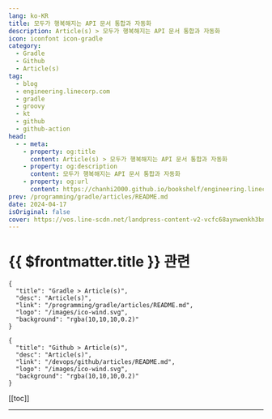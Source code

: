 ```yaml
---
lang: ko-KR
title: 모두가 행복해지는 API 문서 통합과 자동화
description: Article(s) > 모두가 행복해지는 API 문서 통합과 자동화
icon: iconfont icon-gradle
category: 
  - Gradle
  - Github
  - Article(s)
tag: 
  - blog
  - engineering.linecorp.com
  - gradle
  - groovy
  - kt
  - github
  - github-action
head:
  - - meta:
    - property: og:title
      content: Article(s) > 모두가 행복해지는 API 문서 통합과 자동화
    - property: og:description
      content: 모두가 행복해지는 API 문서 통합과 자동화
    - property: og:url
      content: https://chanhi2000.github.io/bookshelf/engineering.linecorp.com/api-document-integration-and-documentation-automation.html
prev: /programming/gradle/articles/README.md
date: 2024-04-17
isOriginal: false
cover: https://vos.line-scdn.net/landpress-content-v2-vcfc68aynwenkh3bno0ixfx8/1713258486643.png?updatedAt=1713258488000
---
```


# {{ $frontmatter.title }} 관련

```component VPCard
{
  "title": "Gradle > Article(s)",
  "desc": "Article(s)",
  "link": "/programming/gradle/articles/README.md",
  "logo": "/images/ico-wind.svg",
  "background": "rgba(10,10,10,0.2)"
}
```

```component VPCard
{
  "title": "Github > Article(s)",
  "desc": "Article(s)",
  "link": "/devops/github/articles/README.md",
  "logo": "/images/ico-wind.svg",
  "background": "rgba(10,10,10,0.2)"
}
```

[[toc]]

---

<SiteInfo
  name="모두가 행복해지는 API 문서 통합과 자동화"
  desc="안녕하세요. LINE Plus에서 LINE Monary와 MyDashboard 서비스의 백엔드를 맡고 있는 조성빈입니다. 이번 글에서는 백엔드 서비스 개발 및 운영 업무를..."
  url="https://techblog.lycorp.co.jp/ko/api-document-integration-and-documentation-automation"
  logo="https://engineering.linecorp.com/favicon-32x32.png?v=6d6085f233d02c34273fa8a8849b502a"
  preview="https://vos.line-scdn.net/landpress-content-v2-vcfc68aynwenkh3bno0ixfx8/1713258486643.png?updatedAt=1713258488000"/>

<!-- TODO: 작성 -->
